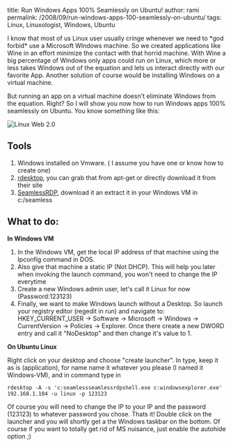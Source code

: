 title: Run Windows Apps 100% Seamlessly on Ubuntu!
author: rami
permalink: /2008/09/run-windows-apps-100-seamlessly-on-ubuntu/
tags: Linux, Linuxologist, Windows, Ubuntu

I know that most of us Linux user usually cringe whenever we need to \*god forbid\* use a Microsoft WIndows machine. So we created applications like Wine in an effort minimize the contact with that horrid machine. With Wine a big percentage of Windows only apps could run on Linux, which more or less takes Windows out of the equation and lets us interact directly with our favorite App. Another solution of course would be installing Windows on a virtual machine.

But running an app on a virtual machine doesn't eliminate Windows from the equation. Right? So I will show you now how to run Windows apps 100% seamlessly on Ubuntu. You know something like this:

![Linux Web 2.0]({filename}/images/linux-web20.png)

## Tools

1. Windows installed on Vmware. ( I assume you have one or know how to create one)
2. [rdesktop](http://www.rdesktop.org/), you can grab that from apt-get or directly download it from their site
3. [SeamlessRDP](http://www.cendio.com/files/thinlinc/seamlessrdp/seamlessrdp.zip), download it an extract it in your Windows VM in c:/seamless

## What to do:

**In Windows VM**

1. In the Windows VM, get the local IP address of that machine using the Ipconfig command in DOS.
2. Also give that machine a static IP (Not DHCP). This will help you later when invoking the launch command, you won't need to change the IP everytime
3. Create a new Windows admin user, let's call it Linux for now (Password:123123)
4. Finally, we want to make Windows launch without a Desktop. So launch your registry editor (regedit in run) and navigate to: HKEY\_CURRENT\_USER -> Software -> Microsoft -> Windows -> CurrentVersion -> Policies -> Explorer. Once there create a new DWORD entry and call it "NoDesktop" and then change it's value to 1\.

**On Ubuntu Linux**

Right click on your desktop and choose "create launcher". In type, keep it as is (application), for name name it whatever you please (I named it Windows-VM), and in command type in 

    rdesktop -A -s 'c:seamlessseamlessrdpshell.exe c:windowsexplorer.exe' 192.168.1.104 -u linux -p 123123
    
Of course you will need to change the IP to your IP and the password (123123) to whatever password you chose. Thats it! Double click on the launcher and you will shortly get a the Windows taskbar on the bottom. Of course if you want to totally get rid of MS nuisance, just enable the autohide option ;)
